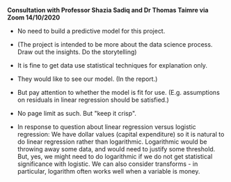 **Consultation with Professor Shazia Sadiq and Dr Thomas Taimre via Zoom 14/10/2020**

* No need to build a predictive model for this project. 

* (The project is intended to be more about the data science process. Draw out the insights. Do the storytelling)

* It is fine to get data use statistical techniques for explanation only.

* They would like to see our model. (In the report.)

* But pay attention to whether the model is fit for use. (E.g. assumptions on residuals in linear regression should be satisfied.)

* No page limit as such. But "keep it crisp".

* In response to question about linear regression versus logistic regression: We have dollar values (capital expenditure) so it is natural to do linear regression rather than logarithmic. Logarithmic would be throwing away some data, and would need to justify some threshold. But, yes, we might need to do logarithmic if we do not get statistical significance with logistic. We can also consider transforms - in particular, logarithm often works well when a variable is money.
